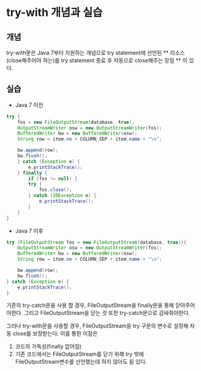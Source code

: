 # try-with 개념과 실습

## 개념
try-with문은 Java 7부터 지원하는 개념으로 try statement에 선언된 ** 리소스(close해주어야 하는)를 try statement 종료 후 자동으로 close해주는 장점 ** 이 있다.

## 실습
- Java 7 이전
```Java
try {
    fos = new FileOutputStream(database, true);
    OutputStreamWriter osw = new OutputStreamWriter(fos);
    BufferedWriter bw = new BufferedWriter(osw);
    String row = item.no + COLUMN_SEP + item.name + "\n";

    bw.append(row);
    bw.flush();
    } catch (Exception e) {
        e.printStackTrace();
    } finally {
        if (fos != null) {
        try {
            fos.close();
        } catch (IOException e) {
            e.printStackTrace();
        }
    }
}
```

- Java 7 이후
```Java
try (FileOutputStream fos = new FileOutputStream(database, true)){
    OutputStreamWriter osw = new OutputStreamWriter(fos);
    BufferedWriter bw = new BufferedWriter(osw);
    String row = item.no + COLUMN_SEP + item.name + "\n";

    bw.append(row);
    bw.flush();
} catch (Exception e) {
    e.printStackTrace();
}
```

기존의 try-catch문을 사용 할 경우, FileOutputStream을 finally문을 통해 닫아주어야한다. 그리고 FileOutputStream을 닫는 것 또한 try-catch문으로 감싸줘야한다. </br>

그러나 try-with문을 사용할 경우, FileOutputStream을 try 구문의 변수로 설정해 자동 close를 보장받는다. 이를 통한 이점은 </br>
1) 코드의 가독성(finally 없어짐)</br>
2) 기존 코드에서는 FileOutputStream를 닫기 위해 try 밖에</br> FileOutputStream변수를 선언했는데 하지 않아도 됨
있다.
